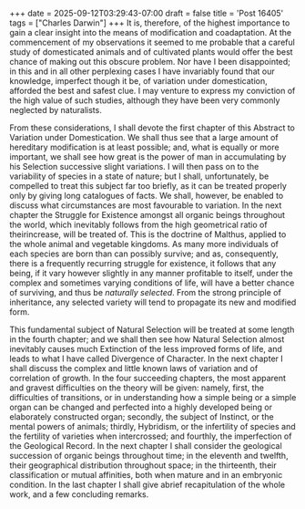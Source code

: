 +++
date = 2025-09-12T03:29:43-07:00
draft = false
title = 'Post 16405'
tags = ["Charles Darwin"]
+++
It is, therefore, of the highest importance to gain a clear insight into the means of modification and coadaptation. At the commencement of my observations it seemed to me probable that a careful study of domesticated animals and of cultivated plants would offer the best chance of making out this obscure problem. Nor have I been disappointed; in this and in all other perplexing cases I have invariably found that our knowledge, imperfect though it be, of variation under domestication, afforded the best and safest clue. I may venture to express my conviction of the high value of such studies, although they have been very commonly neglected by naturalists.

From these considerations, I shall devote the first chapter of this Abstract to Variation under Domestication. We shall thus see that a large amount of hereditary modification is at least possible; and, what is equally or more important, we shall see how great is the power of man in accumulating by his Selection successive slight variations. I will then pass on to the variability of species in a state of nature; but I shall, unfortunately, be compelled to treat this subject far too briefly, as it can be treated properly only by giving long catalogues of facts. We shall, however, be enabled to discuss what circumstances are most favourable to variation. In the next chapter the Struggle for Existence amongst all organic beings throughout the world, which inevitably follows from the high geometrical ratio of theirincrease, will be treated of. This is the doctrine of Malthus, applied to the whole animal and vegetable kingdoms. As many more individuals of each species are born than can possibly survive; and as, consequently, there is a frequently recurring struggle for existence, it follows that any being, if it vary however slightly in any manner profitable to itself, under the complex and sometimes varying conditions of life, will have a better chance of surviving, and thus be _naturally selected_. From the strong principle of inheritance, any selected variety will tend to propagate its new and modified form.

This fundamental subject of Natural Selection will be treated at some length in the fourth chapter; and we shall then see how Natural Selection almost inevitably causes much Extinction of the less improved forms of life, and leads to what I have called Divergence of Character. In the next chapter I shall discuss the complex and little known laws of variation and of correlation of growth. In the four succeeding chapters, the most apparent and gravest difficulties on the theory will be given: namely, first, the difficulties of transitions, or in understanding how a simple being or a simple organ can be changed and perfected into a highly developed being or elaborately constructed organ; secondly, the subject of Instinct, or the mental powers of animals; thirdly, Hybridism, or the infertility of species and the fertility of varieties when intercrossed; and fourthly, the imperfection of the Geological Record. In the next chapter I shall consider the geological succession of organic beings throughout time; in the eleventh and twelfth, their geographical distribution throughout space; in the thirteenth, their classification or mutual affinities, both when mature and in an embryonic condition. In the last chapter I shall give abrief recapitulation of the whole work, and a few concluding remarks.
